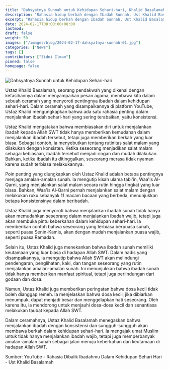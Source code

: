 ```yaml
---
title: "Dahsyatnya Sunnah untuk Kehidupan Sehari-hari, Khalid Basalamah"
description: "Rahasia hidup berkah dengan Ibadah Sunnah, Ust Khalid Basalamah menjelaskan keutamaan ibadah sunnah yang dapat diamalkan untuk membuat hidup lebih berkah"
excerpt: "Rahasia hidup berkah dengan Ibadah Sunnah, Ust Khalid Basalamah menjelaskan keutamaan ibadah sunnah yang dapat diamalkan untuk membuat hidup lebih berkah"
date: 2024-02-17T08:00:00+08:00
lastmod:
draft: false
weight: 50
images: ["/images/blog/2024-02-17-dahsyatnya-sunnah-01.jpg"]
categories: ["News"]
tags: []
contributors: ["Zidni Ilman"]
pinned: false
homepage: false
---
```


![Dahsyatnya Sunnah untuk Kehidupan Sehari-hari](images/blog/2024-02-17-dahsyatnya-sunnah-01.jpg "Dahsyatnya Sunnah untuk Kehidupan Sehari-hari")

Ustaz Khalid Basalamah, seorang pendakwah yang dikenal dengan kefasihannya dalam menyampaikan pesan agama, membawa kita dalam sebuah ceramah yang menyoroti pentingnya ibadah dalam kehidupan sehari-hari. Dalam ceramah yang disampaikannya di platform YouTube, Ustaz Khalid mengungkapkan bahwa ada satu rahasia penting dalam menjalankan ibadah sehari-hari yang sering terabaikan, yaitu konsistensi.

Ustaz Khalid mengatakan bahwa membiasakan diri untuk menjalankan ibadah kepada Allah SWT tidak hanya memberikan kemudahan dalam menjalankan ibadah tersebut, tetapi juga memberikan berkah yang luar biasa. Sebagai contoh, ia menyebutkan tentang rutinitas salat malam yang dilakukan dengan konsisten. Ketika seseorang menjadikan salat malam sebagai kebiasaan, ibadah tersebut menjadi ringan dan mudah dilakukan. Bahkan, ketika ibadah itu ditinggalkan, seseorang merasa tidak nyaman karena sudah terbiasa melakukannya.

Poin penting yang diungkapkan oleh Ustaz Khalid adalah betapa pentingnya menjaga amalan-amalan sunah. Ia mengutip kisah ulama tabi'in, Waa'is Al-Qarni, yang menjalankan salat malam secara rutin hingga tingkat yang luar biasa. Bahkan, Waa'is Al-Qarni pernah menjalankan salat malam dengan melakukan ruku sebanyak 11 macam bacaan yang berbeda, menunjukkan betapa konsistensinya dalam beribadah.

Ustaz Khalid juga menyoroti bahwa menjalankan ibadah sunah tidak hanya akan memudahkan seseorang dalam menjalankan ibadah wajib, tetapi juga akan membuka pintu keberkahan dalam kehidupan sehari-hari. Ia memberikan contoh bahwa seseorang yang terbiasa berpuasa sunah, seperti puasa Senin-Kamis, akan dengan mudah menjalankan puasa wajib, seperti puasa Ramadan.

Selain itu, Ustaz Khalid juga menekankan bahwa ibadah sunah memiliki keutamaan yang luar biasa di hadapan Allah SWT. Dalam hadis yang disampaikannya, ia mengutip bahwa Allah SWT akan melindungi pendengaran, penglihatan, kaki, dan tangan seseorang yang rutin menjalankan amalan-amalan sunah. Ini menunjukkan bahwa ibadah sunah tidak hanya memberikan manfaat spiritual, tetapi juga perlindungan dari godaan dan dosa.

Namun, Ustaz Khalid juga memberikan peringatan bahwa dosa kecil tidak boleh dianggap remeh. Ia menjelaskan bahwa dosa kecil, jika dibiarkan menumpuk, dapat menjadi besar dan menggelapkan hati seseorang. Oleh karena itu, ia mendorong untuk menjauhi dosa-dosa kecil dan senantiasa melakukan taubat kepada Allah SWT.

Dalam ceramahnya, Ustaz Khalid Basalamah menegaskan bahwa menjalankan ibadah dengan konsistensi dan sungguh-sungguh akan membawa berkah dalam kehidupan sehari-hari. Ia mengajak umat Muslim untuk tidak hanya menjalankan ibadah wajib, tetapi juga memperbanyak amalan-amalan sunah sebagai jalan menuju keberkahan dan keutamaan di hadapan Allah SWT.

Sumber: YouTube - Rahasia Dibalik Ibadahmu Dalam Kehidupan Sehari Hari - Ust Khalid Basalamah